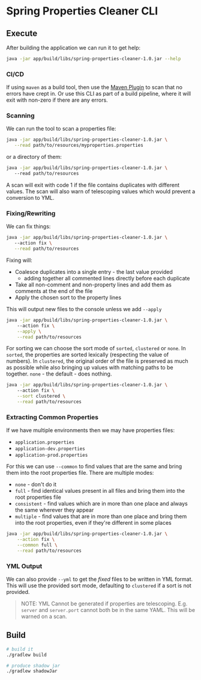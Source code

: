 # Spring Properties Cleaner CLI

## Execute

After building the application we can run it to get help:

```bash
java -jar app/build/libs/spring-properties-cleaner-1.0.jar --help
```
### CI/CD

If using `maven` as a build tool, then use the [Maven Plugin](../spring-properties-cleaner-plugin/README.md)
to scan that no errors have crept in. Or use this CLI as part of a build pipeline, where it will 
exit with non-zero if there are any errors.

### Scanning

We can run the tool to scan a properties file:

```bash
java -jar app/build/libs/spring-properties-cleaner-1.0.jar \
   --read path/to/resources/myproperties.properties
```

or a directory of them:

```bash
java -jar app/build/libs/spring-properties-cleaner-1.0.jar \ 
   --read path/to/resources
```

A scan will exit with code 1 if the file contains duplicates with different values. The scan
will also warn of telescoping values which would prevent a conversion to YML.

### Fixing/Rewriting

We can fix things:

```bash
java -jar app/build/libs/spring-properties-cleaner-1.0.jar \ 
   --action fix \
   --read path/to/resources
```

Fixing will:

- Coalesce duplicates into a single entry - the last value provided
    - adding together all commented lines directly before each duplicate
- Take all non-comment and non-property lines and add them as comments at the end of the file
- Apply the chosen sort to the property lines

This will output new files to the console unless we add `--apply`

```bash
java -jar app/build/libs/spring-properties-cleaner-1.0.jar \ 
    --action fix \
    --apply \
    --read path/to/resources
```

For sorting we can choose the sort mode of `sorted`, `clustered` or `none`. In `sorted`, the properties
are sorted lexically (respecting the value of numbers). In `clustered`, the original order of the file is preserved
as much as possible while also bringing up values with matching paths to be together. `none` - the default - does
nothing.

```bash
java -jar app/build/libs/spring-properties-cleaner-1.0.jar \ 
    --action fix \
    --sort clustered \
    --read path/to/resources
```

### Extracting Common Properties

If we have multiple environments then we may have properties files:

- `application.properties`
- `application-dev.properties`
- `application-prod.properties`

For this we can use `--common` to find values that are the same and bring them into the root properties file. There are
multiple modes:

- `none` - don't do it
- `full` - find identical values present in all files and bring them into the root properties file
- `consistent` - find values which are in more than one place and always the same wherever they appear
- `multiple` - find values that are in more than one place and bring them into the root properties, even if they're different in some places

```bash
java -jar app/build/libs/spring-properties-cleaner-1.0.jar \
    --action fix \
    --common full \
    --read path/to/resources
```

### YML Output

We can also provide `--yml` to get the _fixed_ files to be written in YML format. This will use the
provided sort mode, defaulting to `clustered` if a sort is not provided.

> NOTE: YML Cannot be generated if properties are telescoping. E.g. `server` and `server.port` cannot both
> be in the same YAML. This will be warned on a scan.

## Build

```bash
# build it
./gradlew build

# produce shadow jar
./gradlew shadowJar
```
